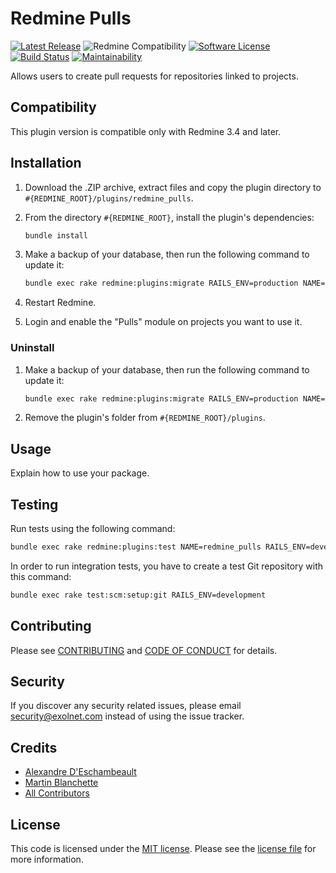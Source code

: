 # Redmine Pulls

[![Latest Release](https://img.shields.io/github/release/eXolnet/redmine_pulls.svg?style=flat-square)](https://github.com/eXolnet/redmine_pulls/releases)
![Redmine Compatibility](https://img.shields.io/static/v1?label=redmine&message=3.4.x-4.1.x&color=blue&style=flat-square)
[![Software License](https://img.shields.io/badge/license-MIT-8469ad.svg?style=flat-square)](LICENSE)
[![Build Status](https://img.shields.io/travis/eXolnet/redmine_pulls/master.svg?style=flat-square)](https://travis-ci.org/eXolnet/redmine_pulls)
[![Maintainability](https://api.codeclimate.com/v1/badges/1bb2d6f3a1f380dddd21/maintainability)](https://codeclimate.com/github/eXolnet/redmine_pulls/maintainability)

Allows users to create pull requests for repositories linked to projects.

## Compatibility

This plugin version is compatible only with Redmine 3.4 and later.

## Installation

1. Download the .ZIP archive, extract files and copy the plugin directory to `#{REDMINE_ROOT}/plugins/redmine_pulls`.

2. From the directory `#{REDMINE_ROOT}`, install the plugin's dependencies:

    ```bash
    bundle install
    ```

3. Make a backup of your database, then run the following command to update it:

    ```bash
    bundle exec rake redmine:plugins:migrate RAILS_ENV=production NAME=redmine_pulls
    ```

4. Restart Redmine.

5. Login and enable the "Pulls" module on projects you want to use it.

### Uninstall

1. Make a backup of your database, then run the following command to update it:

    ```bash
    bundle exec rake redmine:plugins:migrate RAILS_ENV=production NAME=redmine_pulls VERSION=0
    ```

2. Remove the plugin's folder from `#{REDMINE_ROOT}/plugins`.

## Usage

Explain how to use your package.

## Testing

Run tests using the following command:

```bash
bundle exec rake redmine:plugins:test NAME=redmine_pulls RAILS_ENV=development
```

In order to run integration tests, you have to create a test Git repository with this command:

```bash
bundle exec rake test:scm:setup:git RAILS_ENV=development
```

## Contributing

Please see [CONTRIBUTING](CONTRIBUTING.md) and [CODE OF CONDUCT](CODE_OF_CONDUCT.md) for details.

## Security

If you discover any security related issues, please email security@exolnet.com instead of using the issue tracker.

## Credits

- [Alexandre D'Eschambeault](https://github.com/xel1045)
- [Martin Blanchette](https://github.com/martinblanchette)
- [All Contributors](../../contributors)

## License

This code is licensed under the [MIT license](http://choosealicense.com/licenses/mit/).
Please see the [license file](LICENSE) for more information.
